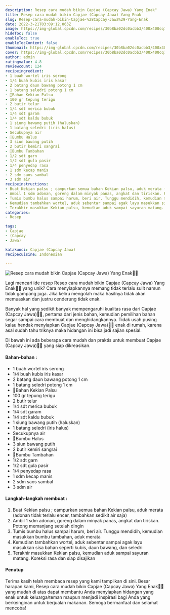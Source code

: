 ```yaml
---
description: Resep cara mudah bikin Capjae (Capcay Jawa) Yang Enak"
title: Resep cara mudah bikin Capjae (Capcay Jawa) Yang Enak
slug: Resep-cara-mudah-bikin-Capjae-%28Capcay-Jawa%29-Yang-Enak
date: 2022-3-21T03:09:12.063Z
image: https://img-global.cpcdn.com/recipes/30b8ba02dc0acbb3/400x400cq70/photo.jpg
hideToc: false
enableToc: true
enableTocContent: false
thumbnail: https://img-global.cpcdn.com/recipes/30b8ba02dc0acbb3/400x400cq70/photo.jpg
cover: https://img-global.cpcdn.com/recipes/30b8ba02dc0acbb3/400x400cq70/photo.jpg
author: admin
ratingvalue: 4.8
reviewcount: 124
recipeingredient:
- 1 buah wortel iris serong
- 1/4 buah kubis iris kasar
- 2 batang daun bawang potong 1 cm
- 1 batang seledri potong 1 cm
- 🌺Bahan Kekian Palsu
- 100 gr tepung terigu
- 2 butir telur
- 1/4 sdt merica bubuk
- 1/4 sdt garam
- 1/4 sdt kaldu bubuk
- 1 siung bawang putih (haluskan)
- 1 batang seledri (iris halus)
- Secukupnya air
- 🌺Bumbu Halus
- 3 siun bawang putih
- 2 butir kemiri sangrai
- 🌺Bumbu Tambahan
- 1/2 sdt garn
- 1/2 sdt gula pasir
- 1/4 penyedap rasa
- 1 sdm kecap manis
- 2 sdm saos sambal
- 3 sdm air
recipeinstructions:
- Buat Kekian palsu ; campurkan semua bahan Kekian palsu, aduk merata (adonan tidak terlalu encer, tambahkan sedikit air saja)
- Ambil 1 sdm adonan, goreng dalam minyak panas, angkat dan tiriskan. Potong memanjang setelah dingin
- Tumis bumbu halus sampai harum, beri air. Tunggu mendidih, kemudian masukkan bumbu tambahan, aduk merata
- Kemudian tambahkan wortel, aduk sebentar sampai agak layu masukkan sisa bahan seperti kubis, daun bawang, dan seledri
- Terakhir masukkan Kekian palsu, kemudian aduk sampai sayuran matang. Koreksi rasa dan siap disajikan
categories:
- Resep

tags:
- Capjae
- (Capcay
- Jawa)

katakunci: Capjae (Capcay Jawa)
recipecuisine: Indonesian

---
```


![Resep cara mudah bikin Capjae (Capcay Jawa) Yang Enak👩‍🍳](https://img-global.cpcdn.com/recipes/30b8ba02dc0acbb3/400x400cq70/photo.jpg)

Lagi mencari ide resep Resep cara mudah bikin Capjae (Capcay Jawa) Yang Enak👩‍🍳 yang unik? Cara menyiapkannya memang tidak terlalu sulit namun tidak gampang juga. Jika keliru mengolah maka hasilnya tidak akan memuaskan dan justru cenderung tidak enak.

Banyak hal yang sedikit banyak mempengaruhi kualitas rasa dari Capjae (Capcay Jawa)👩‍🍳, pertama dari jenis bahan, kemudian pemilihan bahan segar sampai cara membuat dan menghidangkannya. Tidak usah pusing kalau hendak menyiapkan Capjae (Capcay Jawa)👩‍🍳 enak di rumah, karena asal sudah tahu triknya maka hidangan ini bisa jadi sajian spesial.

Di bawah ini ada beberapa cara mudah dan praktis untuk membuat Capjae (Capcay Jawa)👩‍🍳 yang siap dikreasikan.

<!--inarticleads1-->

#### Bahan-bahan :

- 1 buah wortel iris serong
- 1/4 buah kubis iris kasar
- 2 batang daun bawang potong 1 cm
- 1 batang seledri potong 1 cm
- 🌺Bahan Kekian Palsu
- 100 gr tepung terigu
- 2 butir telur
- 1/4 sdt merica bubuk
- 1/4 sdt garam
- 1/4 sdt kaldu bubuk
- 1 siung bawang putih (haluskan)
- 1 batang seledri (iris halus)
- Secukupnya air
- 🌺Bumbu Halus
- 3 siun bawang putih
- 2 butir kemiri sangrai
- 🌺Bumbu Tambahan
- 1/2 sdt garn
- 1/2 sdt gula pasir
- 1/4 penyedap rasa
- 1 sdm kecap manis
- 2 sdm saos sambal
- 3 sdm air

<!--inarticleads2-->

#### Langkah-langkah membuat :

1. Buat Kekian palsu ; campurkan semua bahan Kekian palsu, aduk merata (adonan tidak terlalu encer, tambahkan sedikit air saja)
1. Ambil 1 sdm adonan, goreng dalam minyak panas, angkat dan tiriskan. Potong memanjang setelah dingin
1. Tumis bumbu halus sampai harum, beri air. Tunggu mendidih, kemudian masukkan bumbu tambahan, aduk merata
1. Kemudian tambahkan wortel, aduk sebentar sampai agak layu masukkan sisa bahan seperti kubis, daun bawang, dan seledri
1. Terakhir masukkan Kekian palsu, kemudian aduk sampai sayuran matang. Koreksi rasa dan siap disajikan

#### Penutup

Terima kasih telah membaca resep yang kami tampilkan di sini. Besar harapan kami, Resep cara mudah bikin Capjae (Capcay Jawa) Yang Enak👩‍🍳 yang mudah di atas dapat membantu Anda menyiapkan hidangan yang enak untuk keluarga/teman maupun menjadi inspirasi bagi Anda yang berkeinginan untuk berjualan makanan. Semoga bermanfaat dan selamat mencoba!